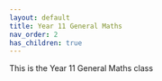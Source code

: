```yaml
---
layout: default
title: Year 11 General Maths
nav_order: 2
has_children: true
---
```

This is the Year 11 General Maths class
